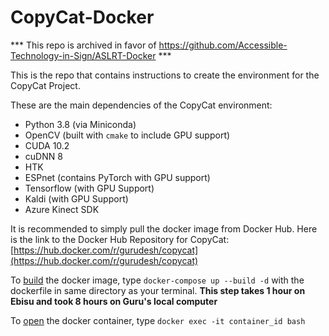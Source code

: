 # CopyCat-Docker

*** This repo is archived in favor of https://github.com/Accessible-Technology-in-Sign/ASLRT-Docker ***

This is the repo that contains instructions to create the environment for the CopyCat Project.

These are the main dependencies of the CopyCat environment:

- Python 3.8 (via Miniconda)
- OpenCV (built with `cmake` to include GPU support)
- CUDA 10.2
- cuDNN 8
- HTK
- ESPnet (contains PyTorch with GPU support)
- Tensorflow (with GPU Support)
- Kaldi (with GPU Support)
- Azure Kinect SDK

It is recommended to simply pull the docker image from Docker Hub. Here is the link to the Docker Hub Repository for CopyCat: [https://hub.docker.com/r/gurudesh/copycat](https://hub.docker.com/r/gurudesh/copycat)

To <u>build</u> the docker image, type `docker-compose up --build -d` with the dockerfile in same directory as your terminal. **This step takes 1 hour on Ebisu and took 8 hours on Guru's local computer**

To <u>open</u> the docker container, type `docker exec -it container_id bash`
